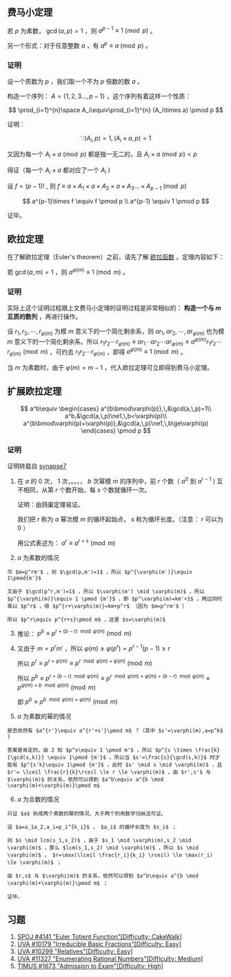 ## 费马小定理

若 $p$ 为素数， $\gcd(a, p) = 1$ ，则 $a^{p - 1} \equiv 1 \pmod{p}$ 。

另一个形式：对于任意整数 $a$ ，有 $a^p \equiv a \pmod{p}$ 。

### 证明

设一个质数为 $p$ ，我们取一个不为 $p$ 倍数的数 $a$ 。

构造一个序列： $A=\{1,2,3\dots,p-1\}$ ，这个序列有着这样一个性质：

$$
\prod_{i=1}^{n}\space A_i\equiv\prod_{i=1}^{n} (A_i\times a) \pmod p
$$

证明：

$$
\because (A_i,p)=1,(A_i\times a,p)=1
$$

又因为每一个 $A_i\times a \pmod p$ 都是独一无二的，且 $A_i\times a \pmod p < p$ 

得证（每一个 $A_i\times a$ 都对应了一个 $A_i$ )

设 $f=(p-1)!$ , 则 $f\equiv a\times A_1\times a\times A_2\times a \times A_3 \dots \times  A_{p-1} \pmod p$ 

$$
a^{p-1}\times f \equiv f \pmod p \\ 	a^{p-1} \equiv 1 \pmod p
$$

证毕。

## 欧拉定理

在了解欧拉定理（Euler's theorem）之前，请先了解 [欧拉函数](./euler.md) 。定理内容如下：

若 $\gcd(a, m) = 1$ ，则 $a^{\varphi(m)} \equiv 1 \pmod{m}$ 。

### 证明

实际上这个证明过程跟上文费马小定理的证明过程是非常相似的： **构造一个与 $m$ 互质的数列** ，再进行操作。

设 $r_1, r_2, \cdots, r_{\varphi(m)}$ 为模 $m$ 意义下的一个简化剩余系，则 $ar_1, ar_2, \cdots, ar_{\varphi(m)}$ 也为模 $m$ 意义下的一个简化剩余系。所以 $r_1r_2 \cdots r_{\varphi(m)} \equiv ar_1 \cdot ar_2 \cdots ar_{\varphi(m)} \equiv a^{\varphi(m)}r_1r_2 \cdots r_{\varphi(m)} \pmod{m}$ ，可约去 $r_1r_2 \cdots r_{\varphi(m)}$ ，即得 $a^{\varphi(m)} \equiv 1 \pmod{m}$ 。

当 $m$ 为素数时，由于 $\varphi(m) = m - 1$ ，代入欧拉定理可立即得到费马小定理。

## 扩展欧拉定理

$$
a^b\equiv
\begin{cases}
a^{b\bmod\varphi(p)},\,&\gcd(a,\,p)=1\\
a^b,&\gcd(a,\,p)\ne1,\,b<\varphi(p)\\
a^{b\bmod\varphi(p)+\varphi(p)},&\gcd(a,\,p)\ne1,\,b\ge\varphi(p)
\end{cases}
\pmod p
$$

### 证明

证明转载自 [synapse7](http://blog.csdn.net/synapse7/article/details/19610361) 

1.  在 $a$ 的 $0$ 次， $1$ 次，。。。， $b$ 次幂模 $m$ 的序列中，前 $r$ 个数（ $a^0$ 到 $a^{r-1}$ ) 互不相同，从第 $r$ 个数开始，每 $s$ 个数就循环一次。

    证明：由鸽巢定理易证。

    我们把 $r$ 称为 $a$ 幂次模 $m$ 的循环起始点， $s$ 称为循环长度。（注意： $r$ 可以为 $0$ ）

    用公式表述为： $a^r\equiv a^{r+s}\pmod{m}$ 

2.   $a$ 为素数的情况

    令 $m=p^rm'$ ，则 $\gcd(p,m')=1$ ，所以 $p^{\varphi(m')}\equiv 1\pmod{m'}$ 

    又由于 $\gcd(p^r,m')=1$ ，所以 $\varphi(m') \mid \varphi(m)$ ，所以 $p^{\varphi(m)}\equiv 1 \pmod {m'}$ ，即 $p^\varphi(m)=km'+1$ ，两边同时乘以 $p^r$ ，得 $p^{r+\varphi(m)}=km+p^r$ （因为 $m=p^rm'$ ）

    所以 $p^r\equiv p^{r+s}\pmod m$ ，这里 $s=\varphi(m)$ 

3. 推论： $p^b\equiv p^{r+(b-r) \mod \varphi(m)}\pmod m$ 

4.  又由于 $m=p^rm'$ ，所以 $\varphi(m) \ge  \varphi(p^r)=p^{r-1}(p-1) \ge r$ 

    所以 $p^r\equiv p^{r+\varphi(m)}\equiv p^{r \mod \varphi(m)+\varphi(m)}\pmod m$ 

    所以 $p^b\equiv p^{r+(b-r) \mod \varphi(m)}\equiv p^{r \mod \varphi(m)+\varphi(m)+(b-r) \mod \varphi(m)}\equiv p^{\varphi(m)+b \mod \varphi(m)}\pmod m$ 

    即 $p^b\equiv p^{b \mod \varphi(m)+\varphi(m)}\pmod m$ 

5.   $a$ 为素数的幂的情况

    是否依然有 $a^{r'}\equiv a^{r'+s'}\pmod m$ ？（其中 $s'=\varphi(m),a=p^k$ )

    答案是肯定的，由 2 知 $p^s\equiv 1 \pmod m'$ ，所以 $p^{s \times \frac{k}{\gcd(s,k)}} \equiv 1\pmod {m'}$ ，所以当 $s'=\frac{s}{\gcd(s,k)}$ 时才能有 $p^{s'k}\equiv 1\pmod {m'}$ ，此时 $s' \mid s \mid \varphi(m)$ ，且 $r'= \lceil \frac{r}{k}\rceil \le r \le \varphi(m)$ ，由 $r',s'$ 与 $\varphi(m)$ 的关系，依然可以得到 $a^b\equiv a^{b \mod \varphi(m)+\varphi(m)}\pmod m$ 

6.   $a$ 为合数的情况

    只证 $a$ 拆成两个素数的幂的情况，大于两个的用数学归纳法可证。

    设 $a=a_1a_2,a_i=p_i^{k_i}$ ， $a_i$ 的循环长度为 $s_i$ ；

    则 $s \mid lcm(s_1,s_2)$ ，由于 $s_1 \mid \varphi(m),s_2 \mid \varphi(m)$ ，那么 $lcm(s_1,s_2) \mid \varphi(m)$ ，所以 $s \mid \varphi(m)$ ， $r=\max(\lceil \frac{r_i}{k_i} \rceil) \le \max(r_i) \le \varphi(m)$ ；

    由 $r,s$ 与 $\varphi(m)$ 的关系，依然可以得到 $a^b\equiv a^{b \mod \varphi(m)+\varphi(m)}\pmod m$ ；

    证毕。

## 习题

1.  [SPOJ #4141 "Euler Totient Function"\[Difficulty: CakeWalk\]](http://www.spoj.com/problems/ETF/) 
2.  [UVA #10179 "Irreducible Basic Fractions"\[Difficulty: Easy\]](http://uva.onlinejudge.org/index.php?option=onlinejudge&page=show_problem&problem=1120) 
3.  [UVA #10299 "Relatives"\[Difficulty: Easy\]](http://uva.onlinejudge.org/index.php?option=onlinejudge&page=show_problem&problem=1240) 
4.  [UVA #11327 "Enumerating Rational Numbers"\[Difficulty: Medium\]](http://uva.onlinejudge.org/index.php?option=com_onlinejudge&Itemid=8&page=show_problem&problem=2302) 
5.  [TIMUS #1673 "Admission to Exam"\[Difficulty: High\]](http://acm.timus.ru/problem.aspx?space=1&num=1673) 
